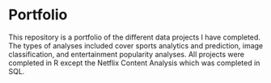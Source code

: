 # Portfolio

This repository is a portfolio of the different data projects I have completed. The types of analyses included cover sports analytics and prediction, image classification, and entertainment popularity analyses. All projects were completed in R except the Netflix Content Analysis which was completed in SQL. 

